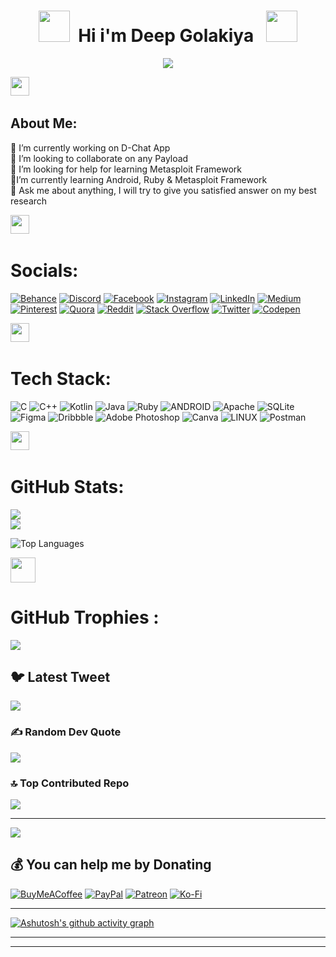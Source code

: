 <div align="center">

# <img src="https://user-images.githubusercontent.com/74038190/213844263-a8897a51-32f4-4b3b-b5c2-e1528b89f6f3.png" width="50px" /> &nbsp;Hi i'm Deep Golakiya &nbsp; <img src="https://user-images.githubusercontent.com/74038190/213844263-a8897a51-32f4-4b3b-b5c2-e1528b89f6f3.png" width="50px" />

</div>

<p align="center">
    <img src="https://readme-typing-svg.demolab.com/?lines=Android%20app%20developer;Always%20learning%20new%20things&font=Fira%20Code&center=true&width=440&height=45&color=41bd0b&vCenter=true&pause=1000&size=22" /></a>
</p>
<summary align="left">
<img src="https://discords.com/_next/image?url=https%3A%2F%2Fcdn.discordapp.com%2Femojis%2F954826406720856084.gif%3Fv%3D1&w=64&q=75" width="30px"> ‎‎ <h2>About Me:</h2>
  </summary>

🔭 I’m currently working on D-Chat App<br>👯 I’m looking to collaborate on any Payload<br>🤝 I’m looking for help for learning Metasploit Framework<br>🌱I’m currently learning Android, Ruby & Metasploit Framework<br>💬 Ask me about anything, I will try to give you satisfied answer on my best research<br>




<summary align="left">
<img src="https://discords.com/_next/image?url=https%3A%2F%2Fcdn.discordapp.com%2Femojis%2F808336213073199155.gif%3Fv%3D1&w=64&q=75" width="30px"> ‎  ‎ <h1>Socials:</h1>
</summary>


[![Behance](https://img.shields.io/badge/Behance-1769ff?logo=behance&logoColor=white)](https://behance.net/deepbajud) [![Discord](https://img.shields.io/badge/Discord-%237289DA.svg?logo=discord&logoColor=white)](https://discord.gg/4VrHKAHpZf) [![Facebook](https://img.shields.io/badge/Facebook-%231877F2.svg?logo=Facebook&logoColor=white)](https://facebook.com/deep.golakiya) [![Instagram](https://img.shields.io/badge/Instagram-%23E4405F.svg?logo=Instagram&logoColor=white)](https://instagram.com/deep_golakiya_1) [![LinkedIn](https://img.shields.io/badge/LinkedIn-%230077B5.svg?logo=linkedin&logoColor=white)](https://linkedin.com/in/deep-golakiya-255bb2261) [![Medium](https://img.shields.io/badge/Medium-12100E?logo=medium&logoColor=white)](https://medium.com/@dbajud) [![Pinterest](https://img.shields.io/badge/Pinterest-%23E60023.svg?logo=Pinterest&logoColor=white)](https://pinterest.com/deepbajud) [![Quora](https://img.shields.io/badge/Quora-%23B92B27.svg?logo=Quora&logoColor=white)](https://quora.com/profile/Deep-Golakiya-7) [![Reddit](https://img.shields.io/badge/Reddit-%23FF4500.svg?logo=Reddit&logoColor=white)](https://reddit.com/user/deepbajud) [![Stack Overflow](https://img.shields.io/badge/-Stackoverflow-FE7A16?logo=stack-overflow&logoColor=white)](https://stackoverflow.com/users/21010520) [![Twitter](https://img.shields.io/badge/Twitter-%231DA1F2.svg?logo=Twitter&logoColor=white)](https://twitter.com/dbajud) [![Codepen](https://img.shields.io/badge/Codepen-000000?style=for-the-badge&logo=codepen&logoColor=white)](https://codepen.io/deepbajud) 

<summary align="left">
    <img src="https://discords.com/_next/image?url=https%3A%2F%2Fcdn.discordapp.com%2Femojis%2F948076505660018728.gif%3Fv%3D1&w=64&q=75" width="30px"> ‎ ‎ <h1> Tech Stack:</h1>
  </summary>

![C](https://img.shields.io/badge/c-%2300599C.svg?style=for-the-badge&logo=c&logoColor=white) ![C++](https://img.shields.io/badge/c++-%2300599C.svg?style=for-the-badge&logo=c%2B%2B&logoColor=white) ![Kotlin](https://img.shields.io/badge/kotlin-%230095D5.svg?style=for-the-badge&logo=kotlin&logoColor=white) ![Java](https://img.shields.io/badge/java-%23ED8B00.svg?style=for-the-badge&logo=java&logoColor=white) ![Ruby](https://img.shields.io/badge/ruby-%23CC342D.svg?style=for-the-badge&logo=ruby&logoColor=white) ![ANDROID](https://img.shields.io/badge/android-%2320232a.svg?style=for-the-badge&logo=android&logoColor=%a4c639) ![Apache](https://img.shields.io/badge/apache-%23D42029.svg?style=for-the-badge&logo=apache&logoColor=white) ![SQLite](https://img.shields.io/badge/sqlite-%2307405e.svg?style=for-the-badge&logo=sqlite&logoColor=white) 	![Figma](https://img.shields.io/badge/figma-%23F24E1E.svg?style=for-the-badge&logo=figma&logoColor=white) ![Dribbble](https://img.shields.io/badge/Dribbble-EA4C89?style=for-the-badge&logo=dribbble&logoColor=white) ![Adobe Photoshop](https://img.shields.io/badge/adobephotoshop-%2331A8FF.svg?style=for-the-badge&logo=adobephotoshop&logoColor=white) ![Canva](https://img.shields.io/badge/Canva-%2300C4CC.svg?style=for-the-badge&logo=Canva&logoColor=white) ![LINUX](https://img.shields.io/badge/Linux-FCC624?style=for-the-badge&logo=linux&logoColor=black) ![Postman](https://img.shields.io/badge/Postman-FF6C37?style=for-the-badge&logo=postman&logoColor=white)

<summary align="left">
    <img src="https://discords.com/_next/image?url=https%3A%2F%2Fcdn.discordapp.com%2Femojis%2F1095708048506503279.gif%3Fv%3D1&w=64&q=75" width="30px"> ‎ ‎ <h1>GitHub Stats:</h1>
  </summary> 
  
![](https://github-readme-stats.vercel.app/api?username=deepbajud&theme=tokyonight&hide_border=true&include_all_commits=true&count_private=false)<br/>
![](https://github-readme-streak-stats.herokuapp.com/?user=deepbajud&theme=tokyonight&hide_border=true)<br/>

![Top Languages](https://github-readme-stats.vercel.app/api/top-langs/?username=your-username&layout=compact)

<!--<a href="https://github.com/deepbajud/convoychat">
  <img height=350 align="center" src="https://github-readme-stats.vercel.app/api/top-langs?username=deepbajud&theme=tokyonight&hide_border=true&include_all_commits=true&count_private=false&layout=compact&langs_count=10&card_width=450" /><!--200,330-->
</a>
<!-- ![](https://github-readme-stats.vercel.app/api/top-langs/?username=deepbajud&theme=tokyonight&hide_border=true&include_all_commits=true&count_private=false&layout=compact) 
<hr>
<p><img align="left" src="https://github-readme-stats.vercel.app/api/top-langs?username=virajpatel16&show_icons=true&locale=en&layout=compact" alt="deepbajud" /></p>
<hr> -->



<summary align="left">
<img src="https://discords.com/_next/image?url=https%3A%2F%2Fcdn.discordapp.com%2Femojis%2F985735061200580609.gif%3Fv%3D1&w=64&q=75" width="40px"> <h1> GitHub Trophies : </h1> 
  </summary>

![](https://github-profile-trophy.vercel.app/?username=deepbajud&theme=tokyonight&no-frame=false&no-bg=false&margin-w=4)

## 🐦 Latest Tweet
[![](https://gtce.itsvg.in/api?username=dbajud)](https://github.com/VishwaGauravIn/github-twitter-card-embed)

### ✍️ Random Dev Quote
![](https://quotes-github-readme.vercel.app/api?type=horizontal&theme=tokyonight)

### 🔝 Top Contributed Repo
![](https://github-contributor-stats.vercel.app/api?username=deepbajud&limit=5&theme=dark&combine_all_yearly_contributions=true)

---
[![](https://visitcount.itsvg.in/api?id=deepbajud&icon=2&color=6)](https://visitcount.itsvg.in)

  ## 💰 You can help me by Donating
  [![BuyMeACoffee](https://img.shields.io/badge/Buy%20Me%20a%20Coffee-ffdd00?style=for-the-badge&logo=buy-me-a-coffee&logoColor=black)](https://buymeacoffee.com/dbajud) [![PayPal](https://img.shields.io/badge/PayPal-00457C?style=for-the-badge&logo=paypal&logoColor=white)](https://paypal.me/deep364210) [![Patreon](https://img.shields.io/badge/Patreon-F96854?style=for-the-badge&logo=patreon&logoColor=white)](https://patreon.com/DeepGolakiya) [![Ko-Fi](https://img.shields.io/badge/Ko--fi-F16061?style=for-the-badge&logo=ko-fi&logoColor=white)](https://ko-fi.com/deepgolakiya) 



<hr>

[![Ashutosh's github activity graph](https://github-readme-activity-graph.vercel.app/graph?username=deepbajud&bg_color=1a1b27&color=9e4c98&line=9e4c98&point=403d3d&area=true&hide_border=true)](https://github.com/ashutosh00710/github-readme-activity-graph)

<hr>




<!--  ## 🐍 A Snake Eating my Contributions Graph
	
<p align = "center">
	<img src = "https://github.com/7oSkaaa/7oSkaaa/blob/output/github-contribution-grid-snake.svg?" alt = "Snake Game"/>
</p> -->


---

  
<!-- Proudly created with GPRM ( https://gprm.itsvg.in ) -->

